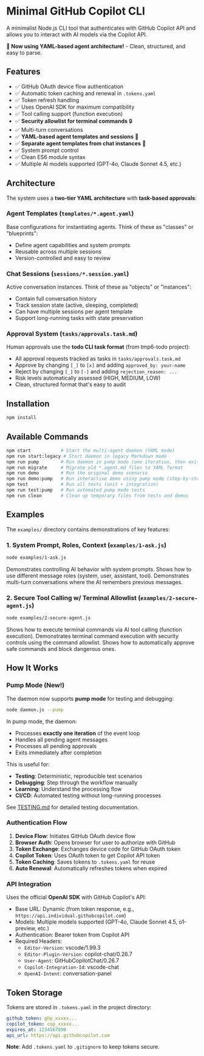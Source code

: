 # Minimal GitHub Copilot CLI

A minimalist Node.js CLI tool that authenticates with GitHub Copilot API and allows you to interact with AI models via the Copilot API.

**🚀 Now using YAML-based agent architecture!** - Clean, structured, and easy to parse.

## Features

- ✅ GitHub OAuth device flow authentication
- ✅ Automatic token caching and renewal in `.tokens.yaml`
- ✅ Token refresh handling
- ✅ Uses OpenAI SDK for maximum compatibility
- ✅ Tool calling support (function execution)
- ✅ **Security allowlist for terminal commands** 🔒
- ✅ Multi-turn conversations
- ✅ **YAML-based agent templates and sessions** 📄
- ✅ **Separate agent templates from chat instances** 🔄
- ✅ System prompt control
- ✅ Clean ES6 module syntax
- ✅ Multiple AI models supported (GPT-4o, Claude Sonnet 4.5, etc.)

## Architecture

The system uses a **two-tier YAML architecture** with **task-based approvals**:

### Agent Templates (`templates/*.agent.yaml`)
Base configurations for instantiating agents. Think of these as "classes" or "blueprints":
- Define agent capabilities and system prompts
- Reusable across multiple sessions
- Version-controlled and easy to review

### Chat Sessions (`sessions/*.session.yaml`)
Active conversation instances. Think of these as "objects" or "instances":
- Contain full conversation history
- Track session state (active, sleeping, completed)
- Can have multiple sessions per agent template
- Support long-running tasks with state preservation

### Approval System (`tasks/approvals.task.md`)
Human approvals use the **todo CLI task format** (from tmp6-todo project):
- All approval requests tracked as tasks in `tasks/approvals.task.md`
- Approve by changing `[_]` to `[x]` and adding `approved_by: your-name`
- Reject by changing `[_]` to `[-]` and adding `rejection_reason: ...`
- Risk levels automatically assessed (HIGH, MEDIUM, LOW)
- Clean, structured format that's easy to audit

## Installation

```bash
npm install
```

## Available Commands

```bash
npm start           # Start the multi-agent daemon (YAML mode)
npm run start:legacy # Start daemon in legacy Markdown mode
npm run pump        # Run daemon in pump mode (one iteration, then exit)
npm run migrate     # Migrate old *.agent.md files to YAML format
npm run demo        # Run the original demo scenario
npm run demo:pump   # Run interactive demo using pump mode (step-by-step)
npm test            # Run all tests (unit + integration)
npm run test:pump   # Run automated pump mode tests
npm run clean       # Clean up temporary files from tests and demos
```

## Examples

The `examples/` directory contains demonstrations of key features:

### 1. System Prompt, Roles, Context (`examples/1-ask.js`)
```bash
node examples/1-ask.js
```
Demonstrates controlling AI behavior with system prompts.
Shows how to use different message roles (system, user, assistant, tool).
Demonstrates multi-turn conversations where the AI remembers previous messages.

### 2. Secure Tool Calling w/ Terminal Allowlist (`examples/2-secure-agent.js`)
```bash
node examples/2-secure-agent.js
```
Shows how to execute terminal commands via AI tool calling (function execution).
Demonstrates terminal command execution with security controls using the command allowlist.
Shows how to automatically approve safe commands and block dangerous ones.

## How It Works

### Pump Mode (New!)

The daemon now supports **pump mode** for testing and debugging:

```bash
node daemon.js --pump
```

In pump mode, the daemon:
- Processes **exactly one iteration** of the event loop
- Handles all pending agent messages
- Processes all pending approvals
- Exits immediately after completion

This is useful for:
- **Testing**: Deterministic, reproducible test scenarios
- **Debugging**: Step through the workflow manually
- **Learning**: Understand the processing flow
- **CI/CD**: Automated testing without long-running processes

See [TESTING.md](TESTING.md) for detailed testing documentation.

### Authentication Flow

1. **Device Flow**: Initiates GitHub OAuth device flow
2. **Browser Auth**: Opens browser for user to authorize with GitHub
3. **Token Exchange**: Exchanges device code for GitHub OAuth token
4. **Copilot Token**: Uses OAuth token to get Copilot API token
5. **Token Caching**: Saves tokens to `.tokens.yaml` for reuse
6. **Auto Renewal**: Automatically refreshes tokens when expired

### API Integration

Uses the official **OpenAI SDK** with GitHub Copilot's API:
- Base URL: Dynamic (from token response, e.g., `https://api.individual.githubcopilot.com`)
- Models: Multiple models supported (GPT-4o, Claude Sonnet 4.5, o1-preview, etc.)
- Authentication: Bearer token from Copilot API
- Required Headers:
  - `Editor-Version`: vscode/1.99.3
  - `Editor-Plugin-Version`: copilot-chat/0.26.7
  - `User-Agent`: GitHubCopilotChat/0.26.7
  - `Copilot-Integration-Id`: vscode-chat
  - `OpenAI-Intent`: conversation-panel

## Token Storage

Tokens are stored in `.tokens.yaml` in the project directory:

```yaml
github_token: ghp_xxxxx...
copilot_token: cop_xxxxx...
expires_at: 1234567890
api_url: https://api.githubcopilot.com
```

**Note**: Add `.tokens.yaml` to `.gitignore` to keep tokens secure.
